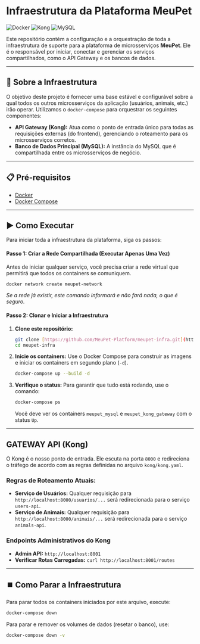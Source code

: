 # Infraestrutura da Plataforma MeuPet

![Docker](https://img.shields.io/badge/Docker-2496ED?style=for-the-badge&logo=docker&logoColor=white)
![Kong](https://img.shields.io/badge/Kong-003459?style=for-the-badge&logo=kong&logoColor=white)
![MySQL](https://img.shields.io/badge/MySQL-4479A1?style=for-the-badge&logo=mysql&logoColor=white)

Este repositório contém a configuração e a orquestração de toda a infraestrutura de suporte para a plataforma de microsserviços **MeuPet**. Ele é o responsável por iniciar, conectar e gerenciar os serviços compartilhados, como o API Gateway e os bancos de dados.

---

## 🚀 Sobre a Infraestrutura

O objetivo deste projeto é fornecer uma base estável e configurável sobre a qual todos os outros microsserviços da aplicação (usuários, animais, etc.) irão operar. Utilizamos o `docker-compose` para orquestrar os seguintes componentes:

-   **API Gateway (Kong):** Atua como o ponto de entrada único para todas as requisições externas (do frontend), gerenciando o roteamento para os microsserviços corretos.
-   **Banco de Dados Principal (MySQL):** A instância do MySQL que é compartilhada entre os microsserviços de negócio.

---

## 📋 Pré-requisitos

-   [Docker](https://www.docker.com/products/docker-desktop/)
-   [Docker Compose](https://docs.docker.com/compose/install/)

---

## ▶️ Como Executar

Para iniciar toda a infraestrutura da plataforma, siga os passos:

#### Passo 1: Criar a Rede Compartilhada (Executar Apenas Uma Vez)

Antes de iniciar qualquer serviço, você precisa criar a rede virtual que permitirá que todos os containers se comuniquem.

```bash
docker network create meupet-network
```
*Se a rede já existir, este comando informará e não fará nada, o que é seguro.*

#### Passo 2: Clonar e Iniciar a Infraestrutura

1.  **Clone este repositório:**
    ```bash
    git clone [https://github.com/MeuPet-Platform/meupet-infra.git](https://github.com/MeuPet-Platform/meupet-infra.git)
    cd meupet-infra
    ```
2.  **Inicie os containers:**
    Use o Docker Compose para construir as imagens e iniciar os containers em segundo plano (`-d`).
    ```bash
    docker-compose up --build -d
    ```
3.  **Verifique o status:**
    Para garantir que tudo está rodando, use o comando:
    ```bash
    docker-compose ps
    ```
    Você deve ver os containers `meupet_mysql` e `meupet_kong_gateway` com o status `Up`.

---

##  GATEWAY API (Kong)

O Kong é o nosso ponto de entrada. Ele escuta na porta `8000` e redireciona o tráfego de acordo com as regras definidas no arquivo `kong/kong.yaml`.

### Regras de Roteamento Atuais:

-   **Serviço de Usuários:** Qualquer requisição para `http://localhost:8000/usuarios/...` será redirecionada para o serviço `users-api`.
-   **Serviço de Animais:** Qualquer requisição para `http://localhost:8000/animais/...` será redirecionada para o serviço `animals-api`.

### Endpoints Administrativos do Kong

-   **Admin API:** `http://localhost:8001`
-   **Verificar Rotas Carregadas:** `curl http://localhost:8001/routes`

---

## ⏹️ Como Parar a Infraestrutura

Para parar todos os containers iniciados por este arquivo, execute:
```bash
docker-compose down
```
Para parar e remover os volumes de dados (resetar o banco), use:
```bash
docker-compose down -v
```
